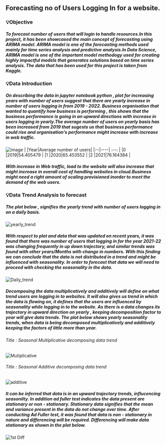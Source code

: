 ## Forecasting no of Users Logging In for a website.
### 💡Objective
##### To forecast number of users that will login to handle resources.In this project, it has been showcased the main concept of forecasting using ARIMA model. ARIMA model is one of the forecasting methods used mainly for time series analysis and predictive analysis.In Data Science, ARIMA model is one of the important model methodogy used for creating highly impactful models that generates solutions based on time series analysis. The data that has been used for this project is taken from Kaggle.
###  💡Data Introduction
##### On describing the data in jupyter notebook python , plot for increasing years with number of users suggest that there are yearly increase in number of users logging in from 2019 - 2022. Business organisation that wanted to quantify how business is performing , this shows that the business performance is going in an upward directions with increase in users logging in yearly.The average number of users on yearly basis has been increased from 2019 that sugests us that business performance could rise and organisation's performance might increase with increase in web traffic.
![image](https://github.com/user-attachments/assets/6e32df6e-9ccc-48b9-a85a-f090ec76d687)
|  |Year|Average number of users|
|:-:|----|        :--:            |
|0  |2019|54.405479               |
|1  |2020|65.453552               |
|2  |2021|76.164384               |
##### With increase in Web traffic, load to the website will also increase that might increase in overall cost of handling websites in cloud.Business might need a right amount of scaling provisioned inorder to meet the demand of the web users.

###  💡Data Trend Analysis to forecast
##### The plot below , signifies the yearly trend with number of users logging in on a daily basis.
![yearly_trend](https://github.com/user-attachments/assets/a0b53a05-a203-4baa-adcf-8ce210adc26b)
##### With respect to plot and data that was updated on recent years, it was found that there was number of users that logging in for the year 2021-22 was changing frequently in up down trajectory, and similar trends was found with other years/Months with change in numbers. With this finding we can conclude that the data is not distributed in a trend and might be influenced with seasonality. In order to forecast that data we will need to proceed with checking the seasonality in the data.
![Daily_trend](https://github.com/user-attachments/assets/3584eac9-9b13-48bd-8e26-31b588d5559d)
##### Decomposing the data multiplicatively and additively will define on what trend users are logging in to websites. It will also gives us trend in which the data is flowing on, it defines that the users are influenced by seasonality while logging in to the website. As there is a data changes its trajectory in upward direction on yearly , keeping decomposition factor to year will give data trends. The plot below shows yearly seasonality trends, when data is being decomposed multiplicatively and additively keeping the factors of little more than year.
###### Title : Seasonal Multiplicative decomposing data trend
![Mutiplicative](https://github.com/user-attachments/assets/28a50f94-790d-4bba-aaab-2c3bc428b5a5)

###### Title : Seasonal Additive decomposing data trend
![additive](https://github.com/user-attachments/assets/97970d23-3902-471d-a8c1-7a496ed33dc5)

##### It can be inferred that data is in an upward trajectory trends, influcencing seasonilty. In addition ad fuller test indicates the data present are stationary or non - stationary. Stationary data signifies that the mean and variance present in the data do not change over time. After conducting Ad Fuller test, it was found that data is non - stationary in nature and differencing will be required. Differencing will make data stationary as shown in the plot below.
![1st Diff](https://github.com/user-attachments/assets/5256bbae-e85a-4360-a48e-ce15f6a8b5ad)


